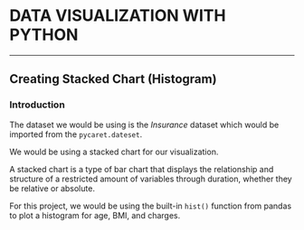 # DATA VISUALIZATION WITH PYTHON
---
## Creating Stacked Chart (Histogram) 


### Introduction

The dataset we would be using is the *Insurance* dataset which would be imported from the `pycaret.dateset`.

We would be using a stacked chart for our visualization.


A stacked chart is a type of bar chart that displays the relationship and structure of a restricted amount of variables through duration, whether they be relative or absolute.

For  this project, we would be using the built-in `hist()` function from pandas to plot a histogram for age, BMI, and charges. 
